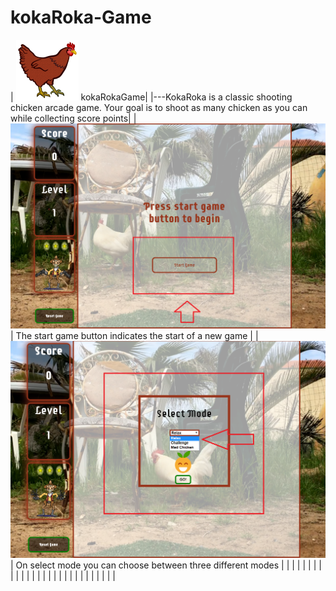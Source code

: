 # kokaRoka-Game
|  <img src='https://github.com/danilostevanovic/kokaRoka-Game/blob/master/assets/images/chicken-1.png'/> kokaRokaGame|
|---KokaRoka is a classic shooting chicken arcade game. Your goal is to shoot as many chicken as you can while collecting score points|
| <img src='https://github.com/danilostevanovic/kokaRoka-Game/blob/master/info/start.png'/>  | The start game button indicates the start of a new game  |
| <img src='https://github.com/danilostevanovic/kokaRoka-Game/blob/master/info/mode.png'/>  |  On select mode you can choose between three different modes |
|   |   |
|   |   |
|   |   |
|   |   |
|   |   |
|   |   |
|   |   |
|   |   |
|   |   |
